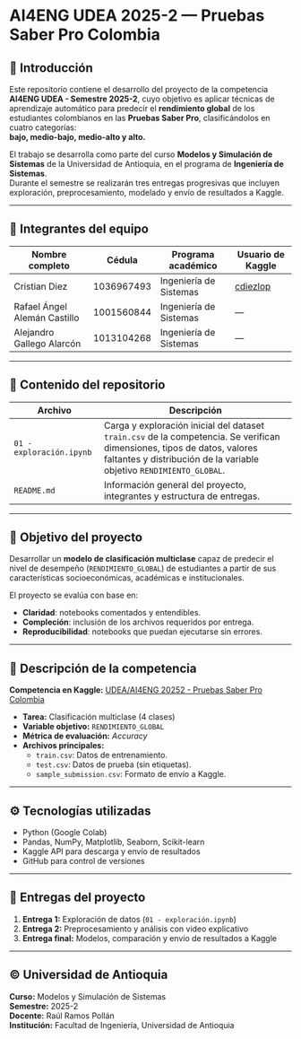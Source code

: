 # AI4ENG UDEA 2025-2 — Pruebas Saber Pro Colombia

## 🧠 Introducción
Este repositorio contiene el desarrollo del proyecto de la competencia **AI4ENG UDEA - Semestre 2025-2**, cuyo objetivo es aplicar técnicas de aprendizaje automático para predecir el **rendimiento global** de los estudiantes colombianos en las **Pruebas Saber Pro**, clasificándolos en cuatro categorías:  
**bajo, medio-bajo, medio-alto y alto.**

El trabajo se desarrolla como parte del curso **Modelos y Simulación de Sistemas** de la Universidad de Antioquia, en el programa de **Ingeniería de Sistemas**.  
Durante el semestre se realizarán tres entregas progresivas que incluyen exploración, preprocesamiento, modelado y envío de resultados a Kaggle.

---

## 👥 Integrantes del equipo

| Nombre completo | Cédula | Programa académico | Usuario de Kaggle |
|------------------|---------|--------------------|-------------------|
| Cristian Diez | 1036967493 | Ingeniería de Sistemas | [cdiezlop](https://www.kaggle.com/cdiezlop) |
| Rafael Ángel Alemán Castillo | 1001560844 | Ingeniería de Sistemas | — |
| Alejandro Gallego Alarcón | 1013104268 | Ingeniería de Sistemas | — |

---

## 📁 Contenido del repositorio

| Archivo | Descripción |
|----------|--------------|
| `01 - exploración.ipynb` | Carga y exploración inicial del dataset `train.csv` de la competencia. Se verifican dimensiones, tipos de datos, valores faltantes y distribución de la variable objetivo `RENDIMIENTO_GLOBAL`. |
| `README.md` | Información general del proyecto, integrantes y estructura de entregas. |

---

## 🎯 Objetivo del proyecto
Desarrollar un **modelo de clasificación multiclase** capaz de predecir el nivel de desempeño (`RENDIMIENTO_GLOBAL`) de estudiantes a partir de sus características socioeconómicas, académicas e institucionales.  

El proyecto se evalúa con base en:
- **Claridad**: notebooks comentados y entendibles.  
- **Compleción**: inclusión de los archivos requeridos por entrega.  
- **Reproducibilidad**: notebooks que puedan ejecutarse sin errores.

---

## 🧩 Descripción de la competencia

**Competencia en Kaggle:** [UDEA/AI4ENG 20252 - Pruebas Saber Pro Colombia](https://www.kaggle.com/competitions/udea-ai-4-eng-20252-pruebas-saber-pro-colombia)

- **Tarea:** Clasificación multiclase (4 clases)  
- **Variable objetivo:** `RENDIMIENTO_GLOBAL`  
- **Métrica de evaluación:** *Accuracy*  
- **Archivos principales:**  
  - `train.csv`: Datos de entrenamiento.  
  - `test.csv`: Datos de prueba (sin etiquetas).  
  - `sample_submission.csv`: Formato de envío a Kaggle.

---

## ⚙️ Tecnologías utilizadas
- Python (Google Colab)
- Pandas, NumPy, Matplotlib, Seaborn, Scikit-learn
- Kaggle API para descarga y envío de resultados
- GitHub para control de versiones

---

## 📆 Entregas del proyecto

1. **Entrega 1:** Exploración de datos (`01 - exploración.ipynb`)
2. **Entrega 2:** Preprocesamiento y análisis con video explicativo
3. **Entrega final:** Modelos, comparación y envío de resultados a Kaggle

---

## © Universidad de Antioquia
**Curso:** Modelos y Simulación de Sistemas  
**Semestre:** 2025-2  
**Docente:** Raúl Ramos Pollán  
**Institución:** Facultad de Ingeniería, Universidad de Antioquia
